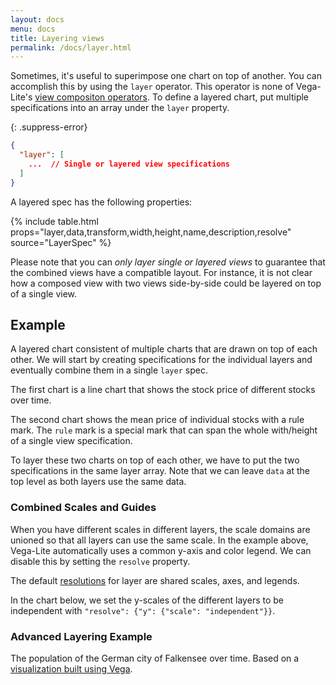 ```yaml
---
layout: docs
menu: docs
title: Layering views
permalink: /docs/layer.html
---
```


Sometimes, it's useful to superimpose one chart on top of another. You can accomplish this by using the `layer` operator. This operator is none of Vega-Lite's [view compositon operators](compositon.html). To define a layered chart, put multiple specifications into an array under the `layer` property.

{: .suppress-error}
```json
{
  "layer": [
    ...  // Single or layered view specifications
  ]
}
```

A layered spec has the following properties:

{% include table.html props="layer,data,transform,width,height,name,description,resolve" source="LayerSpec" %}

Please note that you can *only layer single or layered views* to guarantee that the combined views have a compatible layout. For instance, it is not clear how a composed view with two views side-by-side could be layered on top of a single view.

## Example

A layered chart consistent of multiple charts that are drawn on top of each other. We will start by creating specifications for the individual layers and eventually combine them in a single `layer` spec.

The first chart is a line chart that shows the stock price of different stocks over time.

<div class="vl-example" data-name="line_color"></div>

The second chart shows the mean price of individual stocks with a rule mark. The `rule` mark is a special mark that can span the whole with/height of a single view specification.

<div class="vl-example" data-name="rule_color_mean"></div>

To layer these two charts on top of each other, we have to put the two specifications in the same layer array. Note that we can leave `data` at the top level as both layers use the same data.

<div class="vl-example" data-name="layer_line_color_rule"></div>

### Combined Scales and Guides

When you have different scales in different layers, the scale domains are unioned so that all layers can use the same scale. In the example above, Vega-Lite automatically uses a common y-axis and color legend. We can disable this by setting the `resolve` property.

The default [resolutions](resolve.html) for layer are shared scales, axes, and legends.

In the chart below, we set the y-scales of the different layers to be independent with `"resolve": {"y": {"scale": "independent"}}`.

<div class="vl-example" data-name="layer_bar_dual_axis"></div>

### Advanced Layering Example

The population of the German city of Falkensee over time. Based on a [visualization built using Vega]((https://vega.github.io/vega/examples/falkensee-population/)).
<div class="vl-example" data-name="layered_falkensee">
